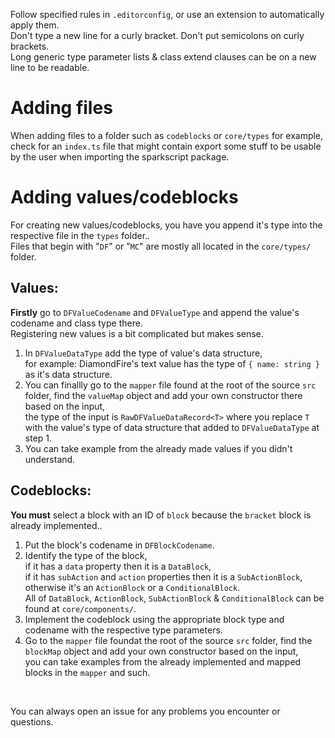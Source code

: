 Follow specified rules in `.editorconfig`, or use an extension to automatically apply them.  
Don't type a new line for a curly bracket. Don't put semicolons on curly brackets.  
Long generic type parameter lists & class extend clauses can be on a new line to be readable. 
  
  
# Adding files
When adding files to a folder such as `codeblocks` or `core/types` for example, check for an `index.ts` file that might
contain export some stuff to be usable by the user when importing the sparkscript package.
  
# Adding values/codeblocks
For creating new values/codeblocks, you have you append it's type into the respective file in the `types` folder..  
Files that begin with "`DF`" or "`MC`" are mostly all located in the `core/types/` folder.  
## Values:
**Firstly** go to `DFValueCodename` and `DFValueType` and append the value's codename and class type there.  
Registering new values is a bit complicated but makes sense.
 1. In `DFValueDataType` add the type of value's data structure,  
    for example: DiamondFire's text value has the type of `{ name: string }` as it's data structure.
 2. You can finallly go to the `mapper` file found at the root of the source `src` folder, find the `valueMap` object and add your own constructor there based on the input,  
    the type of the input is `RawDFValueDataRecord<T>` where you replace `T` with the value's type of data structure that added to `DFValueDataType` at step 1.
 3. You can take example from the already made values if you didn't understand.
  
  
## Codeblocks:
**You must** select a block with an ID of `block` because the `bracket` block is already implemented..
 1. Put the block's codename in `DFBlockCodename`.
 2. Identify the type of the block,  
    if it has a `data` property then it is a `DataBlock`,  
    if it has `subAction` and `action` properties then it is a `SubActionBlock`,  
    otherwise it's an `ActionBlock` or a `ConditionalBlock`.  
    All of `DataBlock`, `ActionBlock`, `SubActionBlock` & `ConditionalBlock` can be found at `core/components/`.
 3. Implement the codeblock using the appropriate block type and codename with the respective type parameters.
 4. Go to the `mapper` file foundat the root of the source `src` folder, find the `blockMap` object and add your own constructor based on the input,  
    you can take examples from the already implemented and mapped blocks in the `mapper` and such.
  
<br />
  
You can always open an issue for any problems you encounter or questions.